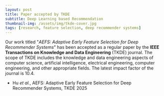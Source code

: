 ```yaml
---
layout: post
title: Paper accepted by TKDE
subtitle: Deep Learning based Recommendation
thumbnail-img: /assets/img/tkde-cover.jpg
tags: [research, feature selection, deep recommender systems]
---
```


Our work titled "*AEFS: Adaptive Early Feature Selection for Deep Recommender Systems*" has been accepted as a regular paper by the **IEEE Transactions on Knowledge and Data Engineering** (TKDE) journal. 
The scope of TKDE includes the knowledge and data engineering aspects of computer science, artificial intelligence, electrical engineering, computer engineering, and other appropriate fields. 
The latest impact factor of the journal is 10.4.


+ Hu *et al.*, AEFS: Adaptive Early Feature Selection for Deep Recommender Systems, TKDE 2025
